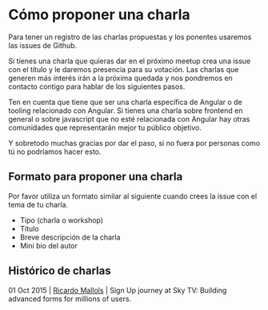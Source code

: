 # Cómo proponer una charla
Para tener un registro de las charlas propuestas y los ponentes usaremos las issues de Github. 

Si tienes una charla que quieras dar en el próximo meetup crea una issue con el título y le daremos presencia para su votación. Las charlas que generen más interés irán a la próxima quedada y nos pondremos en contacto contigo para hablar de los siguientes pasos.

Ten en cuenta que tiene que ser una charla específica de Angular o de tooling relacionado con Angular. Si tienes una charla sobre frontend en general o sobre javascript que no esté relacionada con Angular hay otras comunidades que representarán mejor tu público objetivo.

Y sobretodo muchas gracias por dar el paso, si no fuera por personas como tú no podríamos hacer esto.

## Formato para proponer una charla
Por favor utiliza un formato similar al siguiente cuando crees la issue con el tema de tu charla.

- Tipo (charla o workshop)
- Título
- Breve descripción de la charla
- Mini bio del autor

## Histórico de charlas


01 Oct 2015 | [Ricardo Mallols](https://twitter.com/RicardoMallols) | Sign Up journey at Sky TV: Building advanced forms for millions of users.
